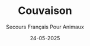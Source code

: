 ---
title: "Couvaison"
slug: "couvaison"
date: "24-05-2025"
author: "Secours Français Pour Animaux"
image: "/cailles.jpg"
text1: |
  Notre association ne reçoit aucune aide financière de l'État, que ce soit au niveau communal, départemental ou régional.
  Elle ne peut subsister que grâce aux cotisations et contributions de chacun, beaucoup provenant des bénévoles eux-mêmes.
text2: |
  Dans le but de générer plus de revenus pour poursuivre nos efforts de soin et de sauvetage animal, nous envisageons de vendre des cailles vivantes et éventuellement leurs œufs si nous en avons en surplus. De plus, nous prévoyons d'utiliser nos propres œufs dans des incubateurs pour élever des cailles.
text3: |
  Si vous avez l'intention d'adopter des cailles, merci de nous en informer à l'avance. Les cailles seront mises en vente lorsqu'elles atteindront au moins 6 semaines d'âge.
  * caille vivante à l'unité 4€.
  * 1 mâle et 4 femelles 18€
text4: |
  Contactez-nous pour en savoir plus au 06 69 97 76 41
text5: |
text6: |
---
